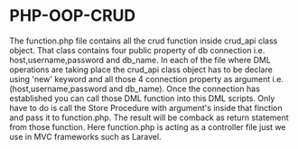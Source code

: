 # PHP-OOP-CRUD
The function.php file contains all the crud function inside crud_api class object. That class contains four public property of db connection i.e. host,username,password and db_name.
In each of the file where DML operations are taking place the crud_api class object has to be declare using 'new' keyword and all those 4 connection property as argument i.e. (host,username,password and db_name).
Once the connection has established you can call those DML function into this DML scripts. Only have to do is call the Store Procedure with argument's inside that finction and pass it to function.php. The result will be comback as return statement from those function. Here function.php is acting as a controller file just we use in MVC frameworks such as Laravel.
